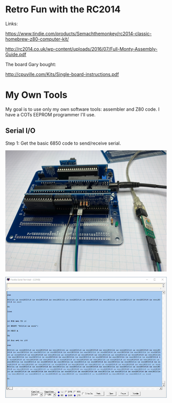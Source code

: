 # Retro Fun with the RC2014

Links:

https://www.tindie.com/products/Semachthemonkey/rc2014-classic-homebrew-z80-computer-kit/

http://rc2014.co.uk/wp-content/uploads/2016/07/Full-Monty-Assembly-Guide.pdf

The board Gary bought:

http://cpuville.com/Kits/Single-board-instructions.pdf

# My Own Tools

My goal is to use only my own software tools: assembler and Z80 code. I have a COTs EEPROM programmer I'll use.

## Serial I/O

Step 1: Get the basic 6850 code to send/receive serial.

![](art/built.jpg)

![](art/running.jpg)
